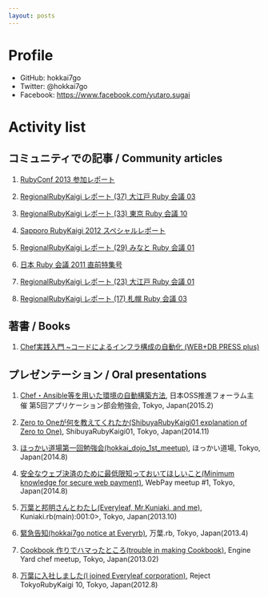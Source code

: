 ```yaml
---
layout: posts
---
```


# Profile

- GitHub: hokkai7go
- Twitter: @hokkai7go
- Facebook: https://www.facebook.com/yutaro.sugai

# Activity list

## コミュニティでの記事 / Community articles

1. [RubyConf 2013 参加レポート](http://magazine.rubyist.net/?0045-RubyConf2013)

1. [RegionalRubyKaigi レポート (37) 大江戸 Ruby 会議 03](http://magazine.rubyist.net/?0042-OoedoRubyKaigi03Report)

1. [RegionalRubyKaigi レポート (33) 東京 Ruby 会議 10](http://magazine.rubyist.net/?0041-TokyoRubyKaigi10Report_1st)

1. [Sapporo RubyKaigi 2012 スペシャルレポート](http://gihyo.jp/news/report/01/sapporo-rubykaigi2012)

1. [RegionalRubyKaigi レポート (29) みなと Ruby 会議 01](http://magazine.rubyist.net/?0039-MinatoRubyKaigi01Report)

1. [日本 Ruby 会議 2011 直前特集号](http://magazine.rubyist.net/?preRubyKaigi2011)

1. [RegionalRubyKaigi レポート (23) 大江戸 Ruby 会議 01](http://magazine.rubyist.net/?0034-OoedoRubyKaigi01Report)

1. [RegionalRubyKaigi レポート (17) 札幌 Ruby 会議 03](http://magazine.rubyist.net/?0033-SapporoRubyKaigi03Report)

## 著書 / Books

1. [Chef実践入門 ~コードによるインフラ構成の自動化 (WEB+DB PRESS plus)](https://gihyo.jp/book/2014/978-4-7741-6500-4)

## プレゼンテーション / Oral presentations

1. [Chef・Ansible等を用いた環境の自動構築方法](https://speakerdeck.com/hokkai7go/jopf-seminar-chef-and-ansible), 日本OSS推進フォーラム主催 第5回アプリケーション部会勉強会, Tokyo, Japan(2015.2)

1. [Zero to Oneが何を教えてくれたか(ShibuyaRubyKaigi01 explanation of Zero to One)](https://speakerdeck.com/hokkai7go/shibuyarubykaigi01-explanation-of-zero-to-one), ShibuyaRubyKaigi01, Tokyo, Japan(2014.11)

1. [ほっかい道場第一回勉強会(hokkai_dojo_1st_meetup)](https://speakerdeck.com/hokkai7go/hokkai-dojo-1st-meetup), ほっかい道場, Tokyo, Japan(2014.8)

1. [安全なウェブ決済のために最低限知っておいてほしいこと(Minimum knowledge for secure web payment)](https://speakerdeck.com/hokkai7go/minimum-knowledge-for-secure-web-payment), WebPay meetup #1, Tokyo, Japan(2014.8)

1. [万葉と邦明さんとわたし(Everyleaf, Mr.Kuniaki, and me)](http://www.slideshare.net/hokkai7go/kuniakirb), Kuniaki.rb(main):001:0>, Tokyo, Japan(2013.10)

1. [緊急告知(hokkai7go notice at Everyrb)](http://www.slideshare.net/hokkai7go/everyrb-hokkai7go-18446040), 万葉.rb, Tokyo, Japan(2013.4)

1. [Cookbook 作りでハマったところ(trouble in making Cookbook)](http://www.slideshare.net/hokkai7go/engine-yard-chef), Engine Yard chef meetup, Tokyo, Japan(2013.02)

1. [万葉に入社しました(I joined Everyleaf corporation)](http://www.slideshare.net/hokkai7go/reject-tokyorubykaigi-10), Reject TokyoRubyKaigi 10, Tokyo, Japan(2012.8)
